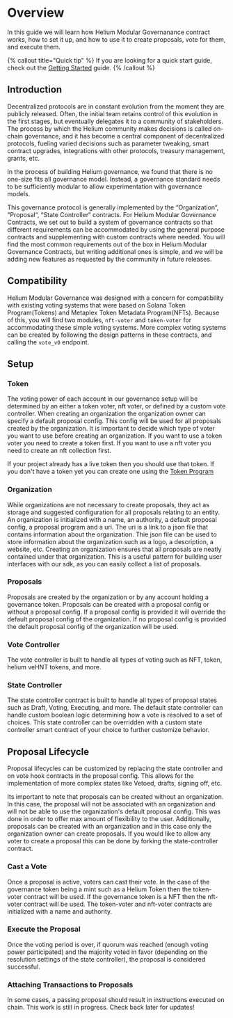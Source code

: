 # Overview

In this guide we will learn how Helium Modular Governanance contract works, how to set it up, and how to use it to create proposals, vote for them, and execute them.

{% callout title="Quick tip" %}
If you are looking for a quick start guide, check out the [Getting Started](/docs/learn/getting_started) guide.
{% /callout %}

## Introduction

Decentralized protocols are in constant evolution from the moment they are publicly released. Often, the initial team retains control of this evolution in the first stages, but eventually delegates it to a community of stakeholders. The process by which the Helium community makes decisions is called on-chain governance, and it has become a central component of decentralized protocols, fueling varied decisions such as parameter tweaking, smart contract upgrades, integrations with other protocols, treasury management, grants, etc.

In the process of building Helium governance, we found that there is no one-size fits all governance model. Instead, a governance standard needs to be sufficiently modular to allow experimentation with governance models.

This governance protocol is generally implemented by the “Organization“, “Proposal“, “State Controller“ contracts. For Helium Modular Governance Contracts, we set out to build a system of governance contracts so that different requirements can be accommodated by using the general purpose contracts and supplementing with custom contracts where needed. You will find the most common requirements out of the box in Helium Modular Governance Contracts, but writing additional ones is simple, and we will be adding new features as requested by the community in future releases.

## Compatibility

Helium Modular Governance was designed with a concern for compatibility with existing voting systems that were based on Solana Token Program(Tokens) and Metaplex Token Metadata Program(NFTs). Because of this, you will find two modules, `nft-voter` and `token-voter` for accommodating these simple voting systems. More complex voting systems can be created by following the design patterns in these contracts, and calling the `vote_v0` endpoint.

## Setup

### Token

The voting power of each account in our governance setup will be determined by an either a token voter, nft voter, or defined by a custom vote controller. When creating an organization the organization owner can specify a default proposal config. This config will be used for all proposals created by the organization. It is important to decide which type of voter you want to use before creating an organization. If you want to use a token voter you need to create a token first. If you want to use a nft voter you need to create an nft collection first.

If your project already has a live token then you should use that token. If you don't have a token yet you can create one using the [Token Program](https://spl.solana.com/token)

### Organization

While organizations are not necessary to create proposals, they act as storage and suggested configuration for all proposals relating to an entity. An organization is initialized with a name, an authority, a default proposal config, a proposal program and a uri. The uri is a link to a json file that contains information about the organization. Thie json file can be used to store information about the organization such as a logo, a description, a website, etc.
Creating an organization ensures that all proposals are neatly contained under that organization. This is a useful pattern for building user interfaces with our sdk, as you can easily collect a list of proposals.

### Proposals

Proposals are created by the organization or by any account holding a governance token. Proposals can be created with a proposal config or without a proposal config. If a proposal config is provided it will override the default proposal config of the organization. If no proposal config is provided the default proposal config of the organization will be used.

### Vote Controller

The vote controller is built to handle all types of voting such as NFT, token, helium veHNT tokens, and more.

### State Controller

The state controller contract is built to handle all types of proposal states such as Draft, Voting, Executing, and more. The default state controller can handle custom boolean logic determining how a vote is resolved to a set of choices. This state controller can be overridden with a custom state controller smart contract of your choice to further customize behavior.

## Proposal Lifecycle

Proposal lifecycles can be customized by replacing the state controller and on vote hook contracts in the proposal config. This allows for the implementation of more complex states like Vetoed, drafts, signing off, etc.

Its important to note that proposals can be created without an organization. In this case, the proposal will not be associated with an organization and will not be able to use the organization's default proposal config. This was done in order to offer max amount of flexibility to the user. Additionally, proposals can be created with an organization and in this case only the organization owner can create proposals. If you would like to allow any voter to create a proposal this can be done by forking the state-controller contract.

### Cast a Vote

Once a proposal is active, voters can cast their vote. In the case of the governance token being a mint such as a Helium Token then the token-voter contract will be used. If the governance token is a NFT then the nft-voter contract will be used. The token-voter and nft-voter contracts are initialized with a name and authority.

### Execute the Proposal

Once the voting period is over, if quorum was reached (enough voting power participated) and the majority voted in favor (depending on the resolution settings of the state controller), the proposal is considered successful.

### Attaching Transactions to Proposals

In some cases, a passing proposal should result in instructions executed on chain. This work is still in progress. Check back later for updates!
